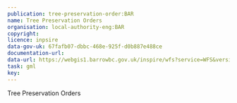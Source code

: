 ```yaml
---
publication: tree-preservation-order:BAR
name: Tree Preservation Orders
organisation: local-authority-eng:BAR
copyright: 
licence: inpsire
data-gov-uk: 67fafb07-dbbc-468e-925f-d0b887e488ce
documentation-url: 
data-url: https://webgis1.barrowbc.gov.uk/inspire/wfs?service=WFS&version=2.0.0&request=GetFeature&typeName=INSPIRE:TPOS&outputFormat=GML32
task: gml
key: 
---
```


Tree Preservation Orders
